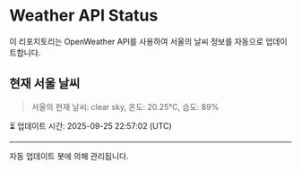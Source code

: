 
# Weather API Status

이 리포지토리는 OpenWeather API를 사용하여 서울의 날씨 정보를 자동으로 업데이트합니다.

## 현재 서울 날씨
> 서울의 현재 날씨: clear sky, 온도: 20.25°C, 습도: 89%

⏳ 업데이트 시간: 2025-09-25 22:57:02 (UTC)

---
자동 업데이트 봇에 의해 관리됩니다.
